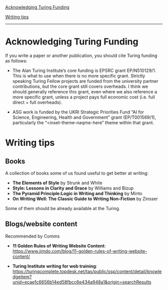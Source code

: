 [Acknowledging Turing Funding](#acknowledging-turing-funding)

[Writing tips](#writing-tips)

***

# Acknowledging Turing Funding

If you write a paper or another publication, you should cite Turing funding as follows:

* The Alan Turing Institute’s core funding is EPSRC grant EP/N510129/1. This is what to use when there is no more specific grant. Strictly speaking Turing Fellow projects are funded from the university partner contributions, but the core grant still covers overheads. I think we should generally reference this grant, even where we also reference a more specific grant, unless a project pays full economic cost (i.e. full direct + full overheads).

* ASG work is funded by the UKRI Strategic Priorities Fund “AI for Science, Engineering, Health and Government” grant (EP/T001569/1), particularly the “<inset-theme-naqme-here” theme within that grant.

# Writing tips

## Books

A collection of books some of us found useful to get better at writing:

- **The Elements of Style** by Strunk and White
- **Style: Lessons in Clarity and Grace** by Williams and Bizup
- **The Pyramid Principle:Logic in Writing and Thinking** by Minto
- **On Writing Well: The Classic Guide to Writing Non-Fiction** by Zinsser

Some of them should be already available at the Turing.

## Blogs/website content

Recommended by Comms

- **11 Golden Rules of Writing Website Content**: https://www.jimdo.com/blog/11-golden-rules-of-writing-website-content/
 
- **Turing Institute writing for web training**: https://turingcomplete.topdesk.net/tas/public/ssp/content/detail/knowledgeitem?unid=ecae1c6656b14ed58fbcc6e434a948a1&origin=searchResults
 